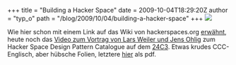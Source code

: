 +++
title = "Building a Hacker Space"
date = 2009-10-04T18:29:20Z
author = "typ_o"
path = "/blog/2009/10/04/building-a-hacker-space"
+++
[![](https://flipdot.org/blog/uploads/ohlig.jpg)](https://chaosradio.ccc.de/24c3_m4v_2133.html)

Wie hier schon mit einem Link auf das Wiki von hackerspaces.org
[erwähnt](https://flipdot.org/blog/index.php?/archives/2-Erst-Ei,-dann-Gack!.html),
heute noch das [Video zum Vortrag von Lars Weiler und Jens
Ohlig](https://chaosradio.ccc.de/24c3_m4v_2133.html) zum Hacker Space
Design Pattern Catalogue auf dem
[24C3](https://events.ccc.de/congress/2007/Fahrplan/events/2133.en.html).
Etwas krudes CCC-Englisch, aber hübsche Folien, letztere
[hier](https://events.ccc.de/congress/2007/Fahrplan/attachments/1003_Building%20a%20Hacker%20Space.pdf)
als pdf.
